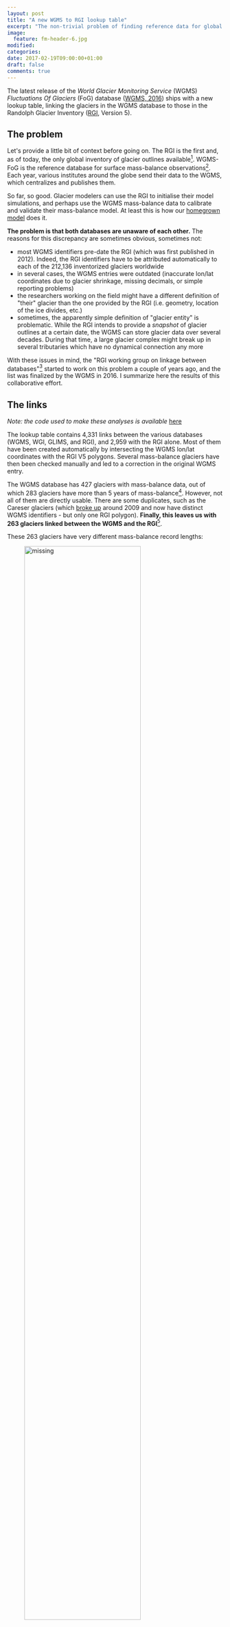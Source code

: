```yaml
---
layout: post
title: "A new WGMS to RGI lookup table"
excerpt: "The non-trivial problem of finding reference data for global glacier models."
image:
  feature: fm-header-6.jpg
modified:
categories:
date: 2017-02-19T09:00:00+01:00
draft: false
comments: true
---
```


The latest release of the *World Glacier Monitoring Service* (WGMS) *Fluctuations
Of Glaciers* (FoG) database ([WGMS, 2016](http://wgms.ch/data_databaseversions/))
ships with a new lookup table,
linking the glaciers in the WGMS database to those in the
Randolph Glacier Inventory ([RGI](http://www.glims.org/RGI/), Version 5).

## The problem

Let's provide a little bit of context before going on.
The RGI is the first
and, as of today, the only global inventory of glacier outlines
available[^1].
WGMS-FoG is the reference database for surface mass-balance observations[^2].
Each year, various institutes around the globe send their data to the WGMS,
which centralizes and publishes them.


[^1]: The [GLIMS](https://nsidc.org/glims/) database is centralized and
      just reached global completeness. it will provide a good alternative to
      the RGI in the near future.

[^2]: I also mention the [GMBAL](http://people.trentu.ca/~gcogley/glaciology/glglmbal.htm#Top)
      database provided by Graham Cogley, which is - as far as I know - largely
      merged in the WGMS.

So far, so good. Glacier modelers can use the RGI to initialise their
model simulations, and perhaps use the WGMS mass-balance data to calibrate and
validate their mass-balance model. At least this is how our
[homegrown model](http://oggm.org) does it.

**The problem is that both databases
are unaware of each other.**  The
reasons for this discrepancy are sometimes obvious, sometimes not:

- most WGMS identifiers pre-date the RGI (which was first published in 2012).
  Indeed, the RGI identifiers have to be attributed automatically
  to each of the 212,136 inventorized glaciers worldwide
- in several cases, the WGMS entries were outdated (inaccurate lon/lat
  coordinates due to glacier shrinkage, missing decimals,
  or simple reporting problems)
- the researchers working on the field might have a different definition of
  "their" glacier than the one provided by the RGI (i.e. geometry, location
  of the ice divides, etc.)
- sometimes, the apparently simple definition of "glacier entity" is
  problematic. While the
  RGI intends to provide a *snapshot* of glacier outlines at a certain date,
  the WGMS can store glacier data over several decades. During that time,
  a large glacier complex might break up in several tributaries which have
  no dynamical connection any more

With these issues in mind, the "RGI working group on linkage between databases"[^3]
started to work on this problem a couple of years ago, and the list was finalized
by the WGMS in 2016. I summarize here the results of this collaborative effort.

[^3]: Valentina Radić and Rachel Lo (University of British Columbia) provided a
      first list, which was then complemented by Graham Cogley (Trent University),
      who published it on the RGI website. In 2016, Ben Marzeion
      (Universty of Bremen) hired Johannes Landmann (University of Innsbruck)
      to formalise and automatize the process under my supervision.
      The results of his work can be found on this
      [github repository](https://github.com/OGGM/databases-links). Johannes
      then moved to Zürich and finalized this work: the WGMS published the
      first list in August 2016. The original list needed several corrections,
      but the final list was sent to us again in early 2017.

## The links

*Note: the code used to make these analyses is available*
[here](https://github.com/OGGM/oggm/blob/master/docs/notebooks/wgms_refmbdata.ipynb)

The lookup table contains 4,331 links between the various databases (WGMS, WGI,
GLIMS, and RGI), and 2,959 with the RGI alone. Most of them have been created
automatically by intersecting the WGMS lon/lat coordinates
with the RGI V5 polygons. Several mass-balance glaciers have then been checked
manually and led to a correction in the original WGMS entry.

The WGMS database has 427 glaciers with mass-balance data, out of which 283
glaciers have more than 5 years of mass-balance[^4].
However, not all of them are directly usable. There are some duplicates,
such as the Careser glaciers (which
[broke up](https://glacierchange.wordpress.com/2012/04/08/careser-glacier-breaking-up-italy/)
around 2009 and now have distinct WGMS identifiers - but only one RGI polygon).
**Finally, this leaves us with 263 glaciers linked between the WGMS and the
RGI**[^5].

[^4]: Five years of data is an arbitrary threshold we chose to use to determine
      which glaciers should be considered for validation

[^5]: removing the duplicates leaves us with 16 glaciers which have yet to be
      linked. The problem here is that there are strong discrepancies between
      the RGI and the WGMS, and that the RGI outlines are partly missing

These 263 glaciers have very different mass-balance record lengths:

  <figure>
      <a href="/images/blog/wgms-links/nglacier-hist.jpg" >
      <img src="/images/blog/wgms-links/nglacier-hist.jpg" alt="missing" width="80%" />
      </a>
  </figure>

The majority of glaciers (201) have less than 30 years of data. The longest
timeseries are found in Europe, North-America, and the ex-USSR:

  <figure>
      <a href="/images/blog/wgms-links/glacier-map.jpg" >
      <img src="/images/blog/wgms-links/glacier-map.jpg" alt="missing" width="100%" />
      </a>
  </figure>

According to the RGI classification, most of these data are obtained on
land-terminating ("valley") glaciers. 28 records are from ice-caps,
and 8 of the records are from marine-terminating glaciers.

## Observational bias

These numbers have to be compared to the 212,136 glaciers worldwide.
While the map above seems to show that there are observations almost everywhere
where glaciers are found on the globe, there is in fact a significant regional
bias:

  <figure>
      <a href="/images/blog/wgms-links/barplot-ng.jpg" >
      <img src="/images/blog/wgms-links/barplot-ng.jpg" alt="missing" width="100%" />
      </a>
  </figure>

With almost 60 glaciers, the European Alps are overrepresented in comparison
to Asia or Antarctica. This bias becomes *much* stronger if you take into
account the different glaciated areas between the RGI regions:

  <figure>
      <a href="/images/blog/wgms-links/barplot-perice.jpg" >
      <img src="/images/blog/wgms-links/barplot-perice.jpg" alt="missing" width="100%" />
      </a>
  </figure>

The last graph shows that many regions (especially at high latitudes) have
comparatively far less observations than European locations.

## Data availability

The data is available from the [WGMS](http://wgms.ch/data_databaseversions/)
and the [RGI](http://www.glims.org/RGI/) websites. The filtered lookup table used
by OGGM and the corresponding mass-balance time series can be found on our
dedicated [repository](https://github.com/OGGM/oggm-sample-data/tree/master/wgms)
(if you use the later link, please refer to the WGMS and RGI as official providers
of the data).

#### Notes
